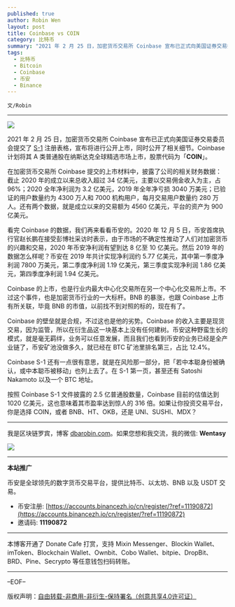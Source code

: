 ```yaml
---
published: true
author: Robin Wen
layout: post
title: Coinbase vs COIN
category: 比特币
summary: "2021 年 2 月 25 日，加密货币交易所 Coinbase 宣布已正式向美国证券交易委员会提交了 S-1 注册表格，宣布将进行公开上市，同时公开了相关细节。Coinbase 计划将其 A 类普通股在纳斯达克全球精选市场上市，股票代码为「COIN」。按照 Coinbase S-1 文件披露的 2.5 亿普通股数量，Coinbase 目前的估值达到 1020 亿美元，这也意味这其市盈率达到惊人的 316 倍。如果让你投资交易平台，你是选择 COIN，或者 BNB、HT、OKB，还是 UNI、SUSHI、MDX？"
tags:
  - 比特币
  - Bitcoin
  - Coinbase
  - 币安
  - Binance
---
```


`文/Robin`

***

![](https://cdn.dbarobin.com/5oez48d.png)

2021 年 2 月 25 日，加密货币交易所 Coinbase 宣布已正式向美国证券交易委员会提交了 [S-1](https://www.sec.gov/Archives/edgar/data/1679788/000162828021003168/coinbaseglobalincs-1.htm) 注册表格，宣布将进行公开上市，同时公开了相关细节。Coinbase 计划将其 A 类普通股在纳斯达克全球精选市场上市，股票代码为「**COIN**」。

在加密货币交易所 Coinbase 提交的上市材料中，披露了公司的相关财务数据：截止 2020 年的成立以来总收入超过 34 亿美元，主要以交易佣金收入为主，占 96%；2020 全年净利润为 3.2 亿美元，2019 年全年净亏损 3040 万美元；已验证的用户数量约为 4300 万人和 7000 机构用户，每月交易用户数量约 280 万人。还有两个数据，就是成立以来的交易额为 4560 亿美元，平台的资产为 900 亿美元。

看完 Coinbase 的数据，我们再来看看币安的。2020 年 12 月 5 日，币安首席执行官赵长鹏在接受彭博社采访时表示，由于市场的不确定性推动了人们对加密货币的兴趣和交易，2020 年币安净利润有望到达 8 亿至 10 亿美元。然后 2019 年的数据怎么样呢？币安在 2019 年共计实现净利润约 5.77 亿美元，其中第一季度净利润 7800 万美元，第二季度净利润 1.19 亿美元，第三季度实现净利润 1.86 亿美元，第四季度净利润 1.94 亿美元。

Coinbase 的上市，也是行业内最大中心化交易所在另一个中心化交易所上市。不过这个事件，也是加密货币行业的一大标杆。BNB 的暴涨，也跟 Coinbase 上市有所关联，毕竟 BNB 的市值，以前找不到对照的标的，现在有了。

Coinbase 的壁垒就是合规，不过这也是他的劣势。Coinbase 的收入主要是现货交易，因为监管，所以在衍生品这一块基本上没有任何建树。币安这种野蛮生长的模式，就是毫无羁绊，业务可以任意发展，而且我们也看到币安的业务已经是全产业链了，币安矿池没做多久，就已经在 BTC 矿池里排名第三，占比 12.4%。

Coinbase S-1 还有一点很有意思，就是在风险那一部分，把「若中本聪身份被确认，或中本聪币被移动」也列上去了。在 S-1 第一页，甚至还有 Satoshi Nakamoto 以及一个 BTC 地址。

按照 Coinbase S-1 文件披露的 2.5 亿普通股数量，Coinbase 目前的估值达到 1020 亿美元，这也意味着其市盈率达到惊人的 316 倍。如果让你投资交易平台，你是选择 COIN，或者 BNB、HT、OKB，还是 UNI、SUSHI、MDX？

***

我是区块链罗宾，博客 [dbarobin.com](https://dbarobin.com/)。如果您想和我交流，我的微信: **Wentasy**

![](https://cdn.dbarobin.com/v4yywe2.png)

***

**本站推广**

币安是全球领先的数字货币交易平台，提供比特币、以太坊、BNB 以及 USDT 交易。

* 币安注册: [https://accounts.binancezh.io/cn/register/?ref=11190872](https://accounts.binancezh.io/cn/register/?ref=11190872)
* 邀请码: **11190872**

***

本博客开通了 Donate Cafe 打赏，支持 Mixin Messenger、Blockin Wallet、imToken、Blockchain Wallet、Ownbit、Cobo Wallet、bitpie、DropBit、BRD、Pine、Secrypto 等任意钱包扫码转账。

<center>
    <div class="--donate-button"
         data-button-id="f8b9df0d-af9a-460d-8258-d3f435445075"
    ></div>
</center>

***

–EOF–

版权声明：[自由转载-非商用-非衍生-保持署名（创意共享4.0许可证）](http://creativecommons.org/licenses/by-nc-nd/4.0/deed.zh)